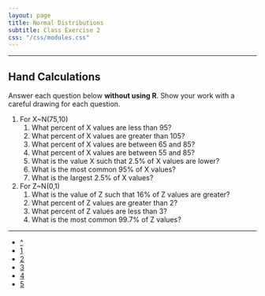 ```yaml
---
layout: page
title: Normal Distributions
subtitle: Class Exercise 2
css: "/css/modules.css"
---
```


----

## Hand Calculations

Answer each question below **without using R**.  Show your work with a careful drawing for each question.

1. For X~N(75,10)
    1. What percent of X values are less than 95?
    1. What percent of X values are greater than 105?
    1. What percent of X values are between 65 and 85?
    1. What percent of X values are between 55 and 85?
    1. What is the value X such that 2.5% of X values are lower?
    1. What is the most common 95% of X values?
    1. What is the largest 2.5% of X values?
1. For Z~N(0,1)
    1. What is the value of Z such that 16% of Z values are greater?
    1. What percent of Z values are greater than 2?
    1. What percent of Z values are less than 3?
    1. What is the most common 99.7% of Z values?

----

<div class="text-center">
<ul class="pagination pagination-lg">
  <li><a href="index.html">^</a></li>
  <li><a href="CE1.html">1</a></li>
  <li class="active"><a href="#">2</a></li>
  <li><a href="CE3.html">3</a></li>
  <li><a href="CE4.html">4</a></li>
  <li><a href="CE5.html">5</a></li>
</ul>
